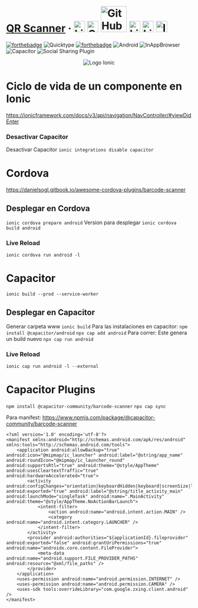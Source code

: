 #  [QR Scanner](https://ionicframework.com/) &middot; [<img src="https://i.postimg.cc/wT4x8tWS/codepenblanco.png" alt="LinkedIn" class="footer-nav__link-image" height="30px" />](https://codepen.io/amarianjel/)   [<img src="https://i.postimg.cc/5NBMxTJX/github.png" alt="GitHub" class="footer-nav__link-image" height="30px" />](https://github.com/amarianjel)   [<img src="https://i.postimg.cc/1Xj3mL3G/github-Pages-blanco.png" alt="GitHub" class="footer-nav__link-image" height="70px" style="margin-bottom: -20px;"/>](https://amarianjel.github.io/Portfolio/)  [<img src="https://i.postimg.cc/J7BLFtdc/linkedin.png" alt="LinkedIn" class="footer-nav__link-image" height="30px" />](https://www.linkedin.com/in/amarianjel/)   [<img src="https://i.postimg.cc/1zqYRTyp/facebook.png" alt="LinkedIn" class="footer-nav__link-image" height="30px" />](https://www.facebook.com/Abraham13071993/)   [<img src="https://i.postimg.cc/sfJtqS4W/instagram.png" alt="Instagram" class="footer-nav__link-image" height="30px" />](https://www.instagram.com/abr_marianjel/)
[![forthebadge](https://img.shields.io/badge/Made%20with-Ionic-blue.svg)](https://ionicframework.com/)
![Quicktype](https://img.shields.io/badge/Quicktype-%E2%9A%99%EF%B8%8F-orange)
[![forthebadge](https://img.shields.io/badge/Angular-%F0%9F%8C%8D-red.svg)](https://angular.io/)
![Android](https://img.shields.io/badge/Android-%F0%9F%93%B1-brightgreen)
![InAppBrowser](https://img.shields.io/badge/InAppBrowser-%F0%9F%8C%8F%F0%9F%93%B6-yellow)
![Capacitor](https://img.shields.io/badge/Capacitor-%F0%9F%94%8C-blueviolet)
![Social Sharing Plugin](https://img.shields.io/badge/Social%20Sharing%20Plugin-%E2%86%95%EF%B8%8F%F0%9F%94%BD-lightgrey)


</div>


<p align="center">
  <img src="https://assets.stickpng.com/images/62a7475d223343fbc2207cff.png" alt="Logo Ionic">
</p>


# Ciclo de vida de un componente en Ionic
https://ionicframework.com/docs/v3/api/navigation/NavController/#viewDidEnter

### Desactivar Capacitor
Desactivar Capacitor
```ionic integrations disable capacitor```

# Cordova
https://danielsogl.gitbook.io/awesome-cordova-plugins/barcode-scanner

## Desplegar en Cordova
```ionic cordova prepare android```
Version para desplegar
```ionic cordova build android```
### Live Reload
```ionic cordova run android -l```

# Capacitor
```ionic build --prod --service-worker```
## Desplegar en Capacitor
Generar carpeta www
```ionic build```
Para las instalaciones en capacitor: 
```npm install @capacitor/android```
```npx cap add android```
Para correr: Este genera un build nuevo
```npx cap run android```

### Live Reload
```ionic cap run android -l --external```

# Capacitor Plugins
```npm install @capacitor-community/barcode-scanner```
```npx cap sync```

Para manifest:
https://www.npmjs.com/package/@capacitor-community/barcode-scanner


```android
<?xml version='1.0' encoding='utf-8'?>
<manifest xmlns:android="http://schemas.android.com/apk/res/android" xmlns:tools="http://schemas.android.com/tools">
    <application android:allowBackup="true" android:icon="@mipmap/ic_launcher" android:label="@string/app_name" android:roundIcon="@mipmap/ic_launcher_round" android:supportsRtl="true" android:theme="@style/AppTheme" android:usesCleartextTraffic="true" android:hardwareAccelerated="true">
        <activity android:configChanges="orientation|keyboardHidden|keyboard|screenSize|locale|smallestScreenSize|screenLayout|uiMode" android:exported="true" android:label="@string/title_activity_main" android:launchMode="singleTask" android:name=".MainActivity" android:theme="@style/AppTheme.NoActionBarLaunch">
            <intent-filter>
                <action android:name="android.intent.action.MAIN" />
                <category android:name="android.intent.category.LAUNCHER" />
            </intent-filter>
        </activity>
        <provider android:authorities="${applicationId}.fileprovider" android:exported="false" android:grantUriPermissions="true" android:name="androidx.core.content.FileProvider">
            <meta-data android:name="android.support.FILE_PROVIDER_PATHS" android:resource="@xml/file_paths" />
        </provider>
    </application>
    <uses-permission android:name="android.permission.INTERNET" />
    <uses-permission android:name="android.permission.CAMERA" />
    <uses-sdk tools:overrideLibrary="com.google.zxing.client.android" />
</manifest>

```